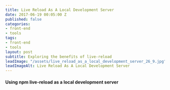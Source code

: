 ```yaml
---
title: Live Reload As A Local Development Server
date: 2017-06-19 00:05:00 Z
published: false
categories:
- front-end
- tools
tags:
- front-end
- tools
layout: post
subtitle: Exploring the benefits of live-reload
leadImage: "/assets/live_reload_as_a_local_development_server_26_9.jpg"
leadImageAlt: Live Reload As A Local Development Server
---
```


#### Using npm live-reload as a local development server
